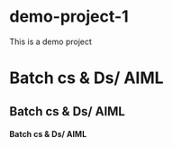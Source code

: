 # demo-project-1
This is a demo project
<h1> Batch cs & Ds/ AIML</h1>
<h2> Batch cs & Ds/ AIML</h2>
<h4> Batch cs & Ds/ AIML</h4>
